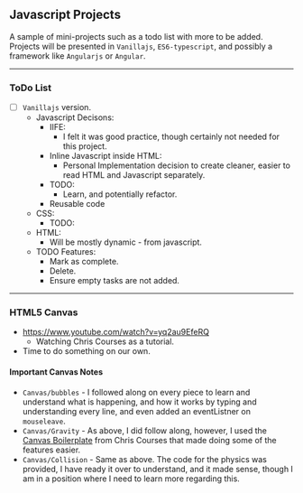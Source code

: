 ## Javascript Projects

A sample of mini-projects such as a todo list with more to be added. Projects will be presented in `Vanillajs`, `ES6-typescript`, and possibly a framework like `Angularjs` or `Angular`.

---

### ToDo List
* [ ] `Vanillajs` version.
  * Javascript Decisons:
    * IIFE:
	  * I felt it was good practice, though certainly not needed for this project.
    * Inline Javascript inside HTML:
      * Personal Implementation decision to create cleaner, easier to read HTML and Javascript separately.
	* TODO: 
	  * Learn, and potentially refactor.
	* Reusable code
  * CSS:
    * TODO:
  * HTML: 
    * Will be mostly dynamic - from javascript.
  * TODO Features:
    * Mark as complete.
	* Delete.
	* Ensure empty tasks are not added.


---

  ### HTML5 Canvas
  * https://www.youtube.com/watch?v=yq2au9EfeRQ
    * Watching Chris Courses as a tutorial.
  * Time to do something on our own.

  #### Important Canvas Notes 
  * `Canvas/bubbles` - I followed along on every piece to learn and understand what is happening, and how it works by typing and understanding every line, and even added an eventListner on `mouseleave`.
  * `Canvas/Gravity` - As above, I did follow along, however, I used the [Canvas Boilerplate](https://github.com/christopher4lis/canvas-boilerplate) from Chris Courses that made doing some of the features easier.
  * `Canvas/Collision` - Same as above. The code for the physics was provided, I have ready it over to understand, and it made sense, though I am in a position where I need to learn more regarding this. 
